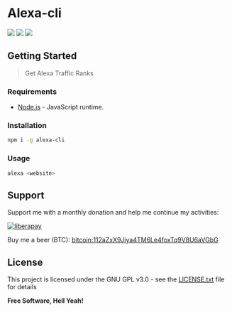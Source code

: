 # Alexa-cli

[![](https://img.shields.io/github/tag/ston3o/alexa-cli.svg?label=version&style=flat-square&colorA=0d7377&colorB=44c2c7)](https://github.com/ston3o/alexa-cli/releases)
[![](https://img.shields.io/badge/license-GPL%20v3%2B-yellow.svg?style=flat-square&colorA=0d7377&colorB=44c2c7)](https://raw.githubusercontent.com/ston3o/alexa-cli/master/LICENSE.txt)
[![](https://img.shields.io/badge/donate-liberapay-blue.svg?style=flat-square&colorA=0d7377&colorB=44c2c7)](https://liberapay.com/ston3o/donate)

## Getting Started

> Get Alexa Traffic Ranks

### Requirements

* [Node.js](https://github.com/nodejs/node) - JavaScript runtime.

### Installation

```bash
npm i -g alexa-cli
```

### Usage

```bash
alexa <website>
```

## Support

Support me with a monthly donation and help me continue my activities:

[![liberapay](https://liberapay.com/assets/widgets/donate.svg)](https://liberapay.com/ston3o/donate)

Buy me a beer (BTC): [bitcoin:112aZxX9Jiya4TM6Le4foxTq9V8U6aVGbG](112aZxX9Jiya4TM6Le4foxTq9V8U6aVGbG)

## License

This project is licensed under the GNU GPL v3.0 - see the [LICENSE.txt](https://raw.githubusercontent.com/ston3o/alexa-cli/master/LICENSE.txt) file for details

**Free Software, Hell Yeah!**
